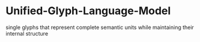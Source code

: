 # Unified-Glyph-Language-Model
single glyphs that represent complete semantic units while maintaining their internal structure
